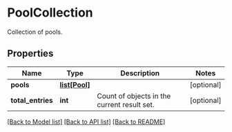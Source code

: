 # PoolCollection

Collection of pools.
## Properties
Name | Type | Description | Notes
------------ | ------------- | ------------- | -------------
**pools** | [**list[Pool]**](Pool.md) |  | [optional] 
**total_entries** | **int** | Count of objects in the current result set. | [optional] 

[[Back to Model list]](../README.md#documentation-for-models) [[Back to API list]](../README.md#documentation-for-api-endpoints) [[Back to README]](../README.md)


